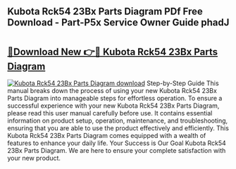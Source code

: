 ## Kubota Rck54 23Bx Parts Diagram PDf Free Download - Part-P5x Service Owner Guide phadJ

# <h2><a href="http://dfq88m.blite.top/?on=Kubota+Rck54+23Bx+Parts+Diagram">🔗Download New 👉🔴 Kubota Rck54 23Bx Parts Diagram</a></h2>

[![Kubota Rck54 23Bx Parts Diagram download](https://i.imgur.com/lujVjoI.png)](http://dfq88m.blite.top/?on=Kubota+Rck54+23Bx+Parts+Diagram)
Step-by-Step Guide This manual breaks down the process of using your new Kubota Rck54 23Bx Parts Diagram into manageable steps for effortless operation. To ensure a successful experience with your new Kubota Rck54 23Bx Parts Diagram, please read this user manual carefully before use. It contains essential information on product setup, operation, maintenance, and troubleshooting, ensuring that you are able to use the product effectively and efficiently. This Kubota Rck54 23Bx Parts Diagram comes equipped with a wealth of features to enhance your daily life. Your Success is Our Goal Kubota Rck54 23Bx Parts Diagram. We are here to ensure your complete satisfaction with your new product.
